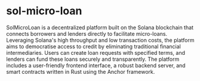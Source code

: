 # sol-micro-loan
SolMicroLoan is a decentralized platform built on the Solana blockchain that connects borrowers and lenders directly to facilitate micro-loans. Leveraging Solana's high throughput and low transaction costs, the platform aims to democratise access to credit by eliminating traditional financial intermediaries. Users can create loan requests with specified terms, and lenders can fund these loans securely and transparently. The platform includes a user-friendly frontend interface, a robust backend server, and smart contracts written in Rust using the Anchor framework.
